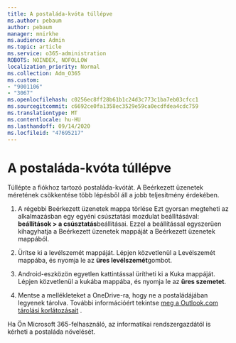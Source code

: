 ```yaml
---
title: A postaláda-kvóta túllépve
ms.author: pebaum
author: pebaum
manager: mnirkhe
ms.audience: Admin
ms.topic: article
ms.service: o365-administration
ROBOTS: NOINDEX, NOFOLLOW
localization_priority: Normal
ms.collection: Adm_O365
ms.custom:
- "9001106"
- "3067"
ms.openlocfilehash: c0256ec8ff28b61b1c24d3c773c1ba7eb03cfcc1
ms.sourcegitcommit: c6692ce0fa1358ec3529e59ca0ecdfdea4cdc759
ms.translationtype: MT
ms.contentlocale: hu-HU
ms.lasthandoff: 09/14/2020
ms.locfileid: "47695217"
---
```

# <a name="mailbox-quota-exceeded"></a>A postaláda-kvóta túllépve

Túllépte a fiókhoz tartozó postaláda-kvótát. A Beérkezett üzenetek méretének csökkentése több lépésből áll a jobb teljesítmény érdekében.

1. A régebbi Beérkezett üzenetek mappa törlése Ezt gyorsan megteheti az alkalmazásban egy egyéni csúsztatási mozdulat beállításával: **beállítások > a csúsztatás**beállításai. Ezzel a beállítással egyszerűen kihagyhatja a Beérkezett üzenetek mappáját a Beérkezett üzenetek mappából.

2. Ürítse ki a levélszemét mappáját. Lépjen közvetlenül a Levélszemét mappába, és nyomja le az **üres levélszemét**gombot.

3. Android-eszközön egyetlen kattintással ürítheti ki a Kuka mappáját. Lépjen közvetlenül a kukába mappába, és nyomja le az **üres szemetet**. 

4. Mentse a mellékleteket a OneDrive-ra, hogy ne a postaládájában legyenek tárolva. További információért tekintse [meg a Outlook.com tárolási korlátozásait](https://support.office.com/article/storage-limits-in-outlook-com-7ac99134-69e5-4619-ac0b-2d313bba5e9e) . 

Ha Ön Microsoft 365-felhasználó, az informatikai rendszergazdától is kérheti a postaláda növelését.